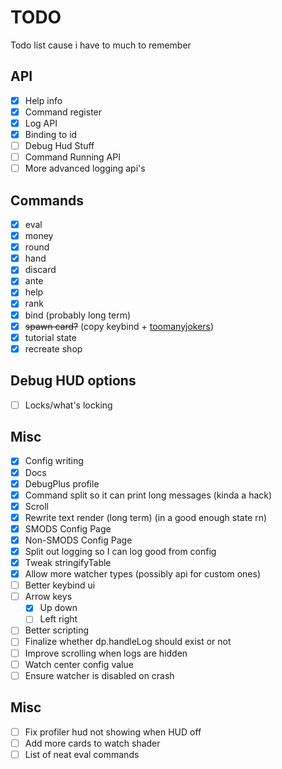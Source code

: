 # TODO
Todo list cause i have to much to remember

## API
- [x] Help info
- [x] Command register
- [x] Log API
- [x] Binding to id
- [ ] Debug Hud Stuff
- [ ] Command Running API
- [ ] More advanced logging api's

## Commands
- [x] eval
- [x] money
- [x] round
- [x] hand
- [x] discard
- [X] ante
- [x] help
- [x] rank
- [x] bind (probably long term)
- [x] ~~spawn card?~~ (copy keybind + [toomanyjokers](https://github.com/cg-223/toomanyjokers))
- [x] tutorial state
- [x] recreate shop

## Debug HUD options
- [ ] Locks/what's locking

## Misc
- [x] Config writing
- [x] Docs
- [x] DebugPlus profile
- [x] Command split so it can print long messages (kinda a hack)
- [x] Scroll
- [x] Rewrite text render (long term) (in a good enough state rn)
- [x] SMODS Config Page
- [x] Non-SMODS Config Page
- [x] Split out logging so I can log good from config
- [x] Tweak stringifyTable
- [x] Allow more watcher types (possibly api for custom ones)
- [ ] Better keybind ui
- [ ] Arrow keys
    - [x] Up down
    - [ ] Left right
- [ ] Better scripting  
- [ ] Finalize whether dp.handleLog should exist or not
- [ ] Improve scrolling when logs are hidden
- [ ] Watch center config value
- [ ] Ensure watcher is disabled on crash

## Misc

- [ ] Fix profiler hud not showing when HUD off
- [ ] Add more cards to watch shader
- [ ] List of neat eval commands

